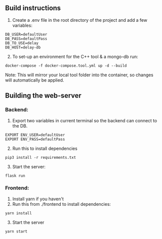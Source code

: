 
## Build instructions
1. Create a .env file in the root directory of the project and add a few variables:

```
DB_USER=defaultUser
DB_PASS=defaultPass
DB_TO_USE=delay
DB_HOST=delay-db
```
2. To set-up an environment for the C++ tool & a mongo-db run:
```
docker-compose -f docker-compose.tool.yml up -d --build
```

Note: This will mirror your local tool folder into the container, so changes will automatically be applied.


## Building the web-server

### Backend: 
1. Export two variables in current terminal so the backend can connect to the DB.
```
EXPORT ENV_USER=defaultUser
EXPORT ENV_PASS=defaultPass
```
2.  Run this to install dependencies
```
pip3 install -r requirements.txt
```
3. Start the server:
```
flask run
```

### Frontend: 
1. Install yarn if you haven't
2. Run this from ./frontend to install dependencies:
```
yarn install
```
3. Start the server

```
yarn start
```
